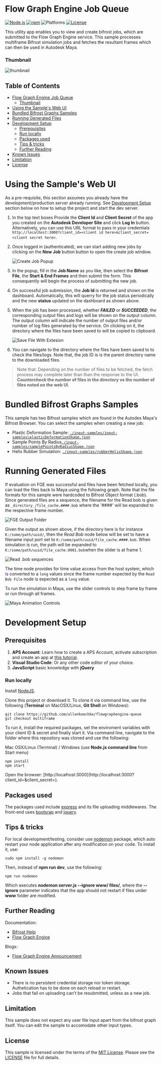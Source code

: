 # Flow Graph Engine Job Queue

[![Node.js](https://img.shields.io/badge/Node.js-21.7.1-blue.svg)](https://nodejs.org/)
[![npm](https://img.shields.io/badge/npm-10.5.0-blue.svg)](https://www.npmjs.com/)
![Platforms](https://img.shields.io/badge/platform-windows%20%7C%20osx%20%7C%20linux-lightgray.svg)
[![License](https://img.shields.io/:license-mit-blue.svg)](https://opensource.org/licenses/MIT)


This utility app enables you to view and create bifrost jobs, which are submitted to the Flow Graph Engine service. This sample processes multiframe Bifrost simulation jobs and fetches the resultant frames which can then be used in Autodesk Maya.

### Thumbnail

![thumbnail](readme/home.png)

## Table of Contents
- [Flow Graph Engine Job Queue](#flow-graph-engine-job-queue)
  - [Thumbnail](#thumbnail)
- [Using the Sample's Web UI](#using-the-samples-web-ui)
- [Bundled Bifrost Graphs Samples](#bundled-bifrost-graphs-samples)
- [Running Generated Files](#running-generated-files)
- [Development Setup](#development-setup)
  - [Prerequisites](#prerequisites)
  - [Run locally](#run-locally)
  - [Packages used](#packages-used)
  - [Tips & tricks](#tips--tricks)
  - [Further Reading](#further-reading)
- [Known Issues](#known-issues)
- [Limitation](#limitation)
- [License](#license)


# Using the Sample's Web UI
As a pre-requisite, this section assumes you already have the development/production server already running. See [Development Setup](#development-setup) section below on how to setup the project and start the dev server.

1. In the top text boxes Provide the **Client Id** and **Client Secret** of the app you created on the **Autodesk Developer Site** and click **Log In** button. Alternatively, you can use this URL format to pass in your credentials ```http://localhost:3000?client_id=<client id here>&client_secret=<client secret here>```.

2. Once logged in (authenticated), we can start adding new jobs by clicking on the **New Job** button button to open the create job window.

    ![Create Job Popup](/readme/create-job-popup.png)

3. In the popup, fill in the **Job Name** as you like, then select the **Bifrost File**, the **Start & End Frames** and then submit the form. This consequently will begin the process of submitting the new job. 
4. On successful job submission, the **Job Id** is returned and shown on the dashboard. Automatically, this will querry for the job status periodically and the new **status** updated on the dashboard as shown above.
5. When the job has been processed, whether ***FAILED*** or ***SUCCEEDED***, the corresponding output files and logs will be shown on the output column. The output column will indicate the number of output files and/or number of log files generated by the service. On clicking on it, the directory where the files have been saved to will be copied to clipboard.

    ![Save File With Extesion](/readme/save-file.png)

6. You can navigate to the directory where the files have been saved to to check the files/logs. Note that, the job ID is is the parent directory name to the downloaded files.

> Note that: Depending on the number of files to be fetched, the fetch process may complete later than than the response to the UI. **Countercheck the number of files in the directory vs the number of files noted on the web UI**.

# Bundled Bifrost Graphs Samples
This sample has two Bifrost samples which are found in the Autodes Maya's Bifrost Browser. You can select the samples when creating a new job:
- Plastic Deformation Sample: [```./input-samples/input-samples\plasticDeformationShape.json```](input-samples\plasticDeformationShape.json)
- Sample Points By Radius[```./input-samples/samplePointsByRadiusShape.json```](input-samples\samplePointsByRadiusShape.json)
- Helix Rubber Simulation: [```./input-samples/rubberHelixShape.json```](./input-samples/rubberHelixShape.json)

# Running Generated Files
If evaluation on FGE was successful and files have been fetched locally, you can load the files back to Maya using the following graph. Note that the file formats for this sample were hardcoded to Bifrost Object format (.bob). Since generated files are a sequence, the filename for the Read bob is given as ```_directory_/file_cache.####.bob``` where the '####' will be expanded to the respective frame number. 

![FGE Output Folder](./readme/output-files.png)

Given the output as shown above, if the directory here is for instance ```K:/some/path/uuid/```, then the _Read Bob_ node below will be set to have a filename input port set to ```K:/some/path/uuid/file_cache.####.bob```. When simulation is run, the path will be expanded to ```K:/some/path/uuid/file_cache.0001.bob```when the slider is at frame 1.

![Read .bob sequences](readme/read-bob-maya.png)

The time node provides for time value access from the host system, which is converted to a ```long``` values since the frame number expected by the ```Read Bob File``` node is expected as a ```long``` value.

To run the simulation in Maya, use the slider controls to step frame by frame or run through all frames.

![Maya Animation Controls](readme/maya-animation-controls.png)

# Development Setup

## Prerequisites

1. **APS Account**: Learn how to create a APS Account, activate subscription and create an app at [this tutorial](https://tutorials.autodesk.io/). 
2. **Visual Studio Code**: Or any other code editor of your choice.
3. **JavaScript** basic knowledge with **jQuery**

### Run locally

Install [NodeJS](https://nodejs.org).

Clone this project or download it. To clone it via command line, use the following (**Terminal** on MacOSX/Linux, **Git Shell** on Windows):

    git clone https://github.com/allankoechke/flowgraphengine-queue
    git checkout multiframe

To run it, install the required packages, set the enviroment variables with your client ID & secret and finally start it. Via command line, navigate to the folder where this repository was cloned and use the following:

Mac OSX/Linux (Terminal) / Windows (use <b>Node.js command line</b> from Start menu)

    npm install
    npm start

Open the browser: [http://localhost:3000](http://localhost:3000?client_id=<client id here>&client_secret=<client secret here>).

## Packages used

The packages used include [express](https://www.npmjs.com/package/express) and its file uploading middlewares. The front-end uses [bootsrap](https://www.npmjs.com/package/bootstrap) and [jquery](https://www.npmjs.com/package/jquery).

## Tips & tricks

For local development/testing, consider use [nodemon](https://www.npmjs.com/package/nodemon) package, which auto restart your node application after any modification on your code. To install it, use:

    sudo npm install -g nodemon

Then, instead of <b>npm run dev</b>, use the following:

    npm run nodemon

Which executes **nodemon server.js --ignore www/ files/**, where the **--ignore** parameter indicates that the app should not restart if files under **www** folder are modified.

## Further Reading

Documentation:
- [Bifrost Help](https://help.autodesk.com/view/BIFROST/ENU/)
- [Flow Graph Engine](https://aps.autodesk.com/developer/overview/flow-graph-engine-api)

Blogs:
- [Flow Graph Engine Announcement](https://aps.autodesk.com/blog/introducing-first-me-oriented-aps-service-flow-graph-engine)

## Known Issues
- There is no persistent credential storage nor token storage. Authetication has to be done on each reload or restart.
- Jobs that fail on uploading can't be resubmitted, unless as a new job.

## Limitation
This sample does not expect any user file input apart from the bifrost graph itself. You can edit the sample to accomodate other input types.

## License

This sample is licensed under the terms of the [MIT License](http://opensource.org/licenses/MIT).
Please see the [LICENSE](LICENSE) file for full details.

